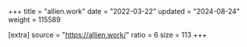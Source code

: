+++
title = "allien.work"
date = "2022-03-22"
updated = "2024-08-24"
weight = 115589

[extra]
source = "https://allien.work/"
ratio = 6
size = 113
+++
